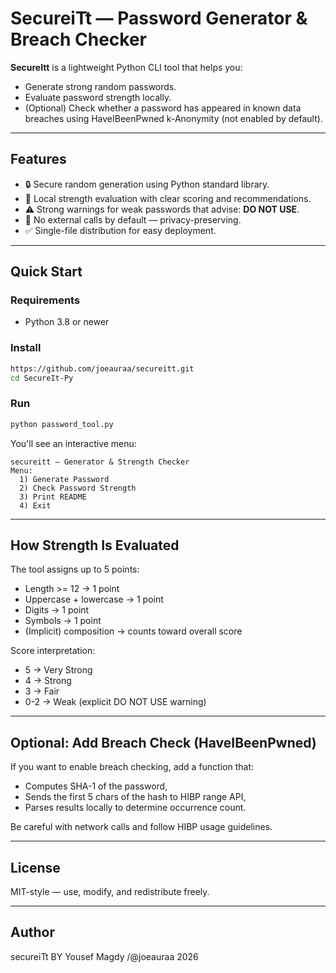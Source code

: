 # SecureiTt — Password Generator & Breach Checker

**SecureItt** is a lightweight Python CLI tool that helps you:
- Generate strong random passwords.
- Evaluate password strength locally.
- (Optional) Check whether a password has appeared in known data breaches using HaveIBeenPwned k-Anonymity (not enabled by default).

---

## Features

- 🔒 Secure random generation using Python standard library.
- 🧠 Local strength evaluation with clear scoring and recommendations.
- ⚠️ Strong warnings for weak passwords that advise: **DO NOT USE**.
- 🚫 No external calls by default — privacy-preserving.
- ✅ Single-file distribution for easy deployment.

---

## Quick Start

### Requirements
- Python 3.8 or newer

### Install
```bash
https://github.com/joeauraa/secureitt.git
cd SecureIt-Py
```

### Run
```bash
python password_tool.py
```

You'll see an interactive menu:
```
secureitt — Generator & Strength Checker
Menu:
  1) Generate Password
  2) Check Password Strength
  3) Print README
  4) Exit
```

---

## How Strength Is Evaluated

The tool assigns up to 5 points:
- Length >= 12 -> 1 point
- Uppercase + lowercase -> 1 point
- Digits -> 1 point
- Symbols -> 1 point
- (Implicit) composition -> counts toward overall score

Score interpretation:
- 5 -> Very Strong
- 4 -> Strong
- 3 -> Fair
- 0-2 -> Weak (explicit DO NOT USE warning)

---

## Optional: Add Breach Check (HaveIBeenPwned)

If you want to enable breach checking, add a function that:
- Computes SHA-1 of the password,
- Sends the first 5 chars of the hash to HIBP range API,
- Parses results locally to determine occurrence count.

Be careful with network calls and follow HIBP usage guidelines.

---

## License

MIT-style — use, modify, and redistribute freely.

---

## Author

secureiTt BY Yousef Magdy /@joeauraa 2026

